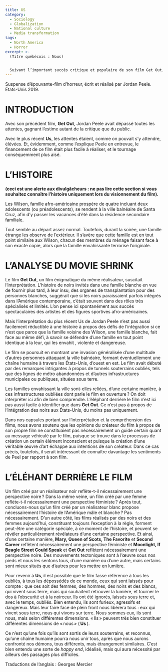 ```yaml
---
title: US
category:
  - Sociology
  - Globalization
  - National culture
  - Media transformation
tags:
  - North America
  - Horror
excerpt: >-
  (Titre québécois : Nous)


  Suivant l’important succès critique et populaire de son film Get Out, n’importe quel film de Jordan Peele nous porterait à croire qu’il a pour objet l’intégration (ou le manque d’intégration) des Noirs dans la société américaine. Cependant, dans ce film, ce thème est moins explicite, et il est possible que son thème plus fondamental concerne ceux que l’on peut décrire comme les « oubliés », ceux qui se trouvent, en quelque sorte, sous terre, underground, qu’ils soient noirs ou blancs.
---
```

Suspense d’épouvante-film d’horreur, écrit et réalisé par Jordan Peele. États-Unis 2019.

# INTRODUCTION

Avec son précédent film, **Get Out**, Jordan Peele avait dépassé toutes les attentes, gagnant l’estime autant de la critique que du public. 

Avec le plus récent **Us**, les attentes étaient, comme on pouvait s’y attendre, élévées. Et, évidemment, comme l’explique Peele en entrevue, le financement de ce film était plus facile à réaliser, et le tournage conséquemment plus aisé.

# L’HISTOIRE

**(ceci est une alerte aux divulgâcheurs : ne pas lire cette section si vous souhaitez connaître l’histoire uniquement lors du visionnement du film).**

Les Wilson, famille afro-américaine prospère de quatre incluant deux adolescents (ou préadolescents), se rendent à la ville balnéaire de Santa Cruz, afin d’y passer les vacances d’été dans la résidence secondaire familiale.

Tout semble au départ assez normal. Toutefois, durant la soirée, une famille étrange les observe de l’extérieur. Il s’avère que cette famille est en tout point similaire aux Wilson, chacun des membres du ménage faisant face à son exacte copie, alors que la famille envahissante terrorise l’originale. 

# L’ANALYSE DU MOVIE SHRINK

Le film **Get Out**, un film énigmatique du même réalisateur, suscitait l’interprétation. L’histoire de noirs invités dans une famille blanche en vue de fournir plus tard, à leur insu, des organes de transplantation pour des personnes blanches, suggérait que si les noirs paraissaient parfois intégrés dans l’Amérique contemporaine, c’était souvent dans des rôles très spécialisés et limités. L’on pense ici spontanément aux succès spectaculaires des artistes et des figures sportives afro-américaines. 

Mais l’interprétation du plus récent Us de Jordan Peele n’est pas aussi facilement réductible à une histoire à propos des défis de l’intégration si ce n’est que parce que la famille voisine des Wilson, une famille blanche, fait face au même défi, à savoir se défendre d’une famille en tout point  identique à la leur, qui les envahit , violente et dangereuse.

Le film se poursuit en montrant une invasion généralisée d’une multitude d’autres personnes attaquant la ville balnéaire, formant éventuellement une chaîne humaine  à travers les États-Unis, d’ouest en est. Le film avait débuté par des remarques intrigantes à propos de tunnels souterrains oubliés, tels que des lignes de métro abandonnées et d’autres infrastructures municipales ou publiques, situées sous terre. 

Les familles envahissant la ville sont-elles reliées, d’une certaine manière, à ces infrastructures oubliées dont parle le film en ouverture ? On doit interpréter ici afin de bien comprendre. L’éléphant derrière le film n’est ici pas aussi facile à identifier que dans **Get Out**. Ce n’est pas à propos de l’intégration des noirs aux États-Unis, du moins pas uniquement. 

Dans nos capsules portant sur l’interprétation et la compréhension des films, nous avons soutenu que les opinions du créateur du film à propos de son propre film ne constituaient pas nécessairement un guide certain quant au message véhiculé par le film, puisque se trouve dans le processus de création un certain élément inconscient et puisque la création d’une véritable œuvre d’art échappe aux intentions de son créateur. Dans ce cas précis, toutefois, il serait intéressant de connaître davantage les sentiments de Peel par rapport à son film.

# L’ÉLÉHANT DERRIÈRE LE FILM

Un film créé par un réalisateur noir reflète-t-il nécessairement une perspective noire ? Dans la même veine, un film créé par une femme reflète-t-il nécessairement une perspective féministe ? Après tout, concluons-nous qu’un film créé par un réalisateur blanc propose nécessairement l’histoire de l’Amérique mâle et blanche ? Pas nécessairement. D’un autre côté, les films réalisés par des noirs et des femmes aujourd’hui, constituant toujours l’exception à la règle, forment peut-être une catégorie spéciale, à ce moment de l’histoire, et peuvent se révéler particulièrement révélateurs d’une certaine perspective. Et ainsi, d’une certaine manière, **Mary, Queen of Scots, The Favorite** et **Second Career** reflètent nécessairement une perspective féministe et **Moonlight, If Beagle Street Could Speak** et **Get Out** reflètent nécessairement une perspective noire. Des mouvements tectoniques sont à l’œuvre sous nos pieds et nous les sentons tous, d’une manière ou d’une autre, mais certains sont mieux situés que d’autres pour les mettre en lumière.

Pour revenir à **Us**, il est possible que le film fasse référence à tous les oubliés, à tous les dépossédés de ce monde, ceux qui sont laissés pour compte : que ces soit des femmes, des hommes, des noirs et des blancs, qui vivent sous terre, mais qui souhaitent retrouver la lumière,  et tourner le dos à l’obscurité et à la noirceur. Ils ont été ignorés, laissés sous terre et, avec le temps, oubliés. Bien entendu, ils sont furieux, agressifs et dangereux. Mais leur faire face de plein front nous libérera tous : eux qui vivent sous terre, nous qui vivons sur terre. Nous sommes eux, ils sont nous, mais selon différentes dimensions. « Ils » peuvent très bien constituer différentes dimensions de « nous » ( **Us** ).

Ce n’est qu’une fois qu’ils sont sortis de leurs souterrains, et reconnus, qu’une chaîne humaine pourra nous unir tous, après que nous aurons confronté nos démons, tous différents, mais étrangement similaires.
C’est bien entendu une sorte de *happy end*, idéalisé, mais qui aura nécessité par ailleurs des passages plus difficiles.

Traductions de l’anglais : Georges Mercier